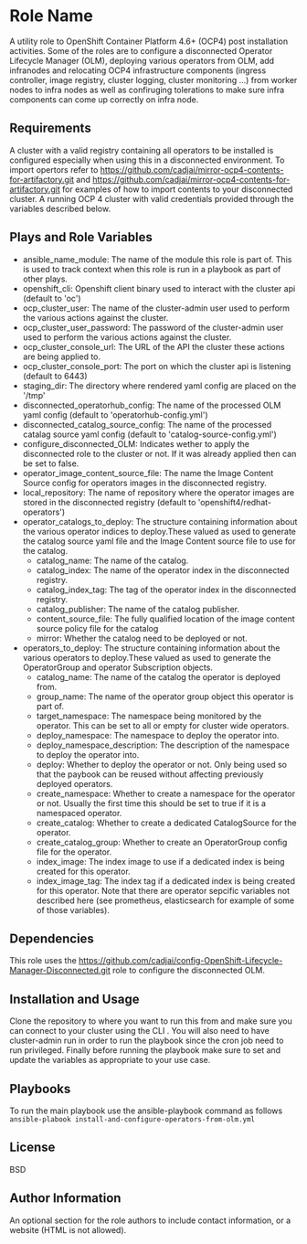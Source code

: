 Role Name
=========

A utility role to OpenShift Container Platform 4.6+ (OCP4) post installation activities.
Some of the roles are to configure a disconnected Operator Lifecycle Manager (OLM), deploying various operators from OLM, add infranodes and relocating OCP4 infrastructure components (ingress controller, image registry, cluster logging, cluster monitoring ...) from worker nodes to infra nodes as well as confiruging tolerations to make sure infra components can come up correctly on infra node. 



Requirements
------------
A cluster with a valid registry containing all operators to be installed is configured especially when using this in a disconnected environment. To import opertors refer to https://github.com/cadjai/mirror-ocp4-contents-for-artifactory.git and https://github.com/cadjai/mirror-ocp4-contents-for-artifactory.git for examples of how to import contents to your disconnected cluster. 
A running OCP 4 cluster with valid credentials provided through the variables described below.


Plays and Role Variables
------------------------

- ansible_name_module: The name of the module this role is part of. This is used to track context when this role is run in a playbook as part of other plays.  
- openshift_cli: Openshift client binary used to interact with the cluster api (default to 'oc')
- ocp_cluster_user: The name of the cluster-admin user used to perform the various actions against the cluster.
- ocp_cluster_user_password: The password of the cluster-admin user used to perform the various actions against the cluster.
- ocp_cluster_console_url: The URL of the API the cluster these actions are being applied to.
- ocp_cluster_console_port: The port on which the cluster api is listening (default to 6443)
- staging_dir: The directory where rendered yaml config are placed on the '/tmp'
- disconnected_operatorhub_config: The name of the processed OLM yaml config (default to 'operatorhub-config.yml')
- disconnected_catalog_source_config: The name of the processed catalag source yaml config (default to 'catalog-source-config.yml')
- configure_disconnected_OLM: Indicates wether to apply the disconnected role to the cluster or not. If it was already applied then can be set to false.
- operator_image_content_source_file: The name the Image Content Source config for operators images in the disconnected registry.
- local_repository: The name of repository where the operator images are stored in the disconnected registry (default to 'openshift4/redhat-operators')
- operator_catalogs_to_deploy: The structure containing information about the various operator indices to deploy.These valued as used to generate the catalog source yaml file and the Image Content source file to use for the catalog.
   - catalog_name: The name of the catalog.
   - catalog_index: The name of the operator index in the disconnected registry.
   - catalog_index_tag: The tag of the operator index in the disconnected registry.
   - catalog_publisher: The name of the catalog publisher.
   - content_source_file: The fully qualified location of the image content source policy file for the catalog
   - mirror: Whether the catalog need to be deployed or not.
- operators_to_deploy: The structure containing information about the various operators to deploy.These valued as used to generate the OperatorGroup and operator Subscription objects.
   - catalog_name: The name of the catalog the operator is deployed from.
   - group_name: The name of the operator group object this operator is part of.
   - target_namespace: The namespace being monitored by the operator. This can be set to all or empty for cluster wide operators. 
   - deploy_namespace: The namespace to deploy the operator into.
   - deploy_namespace_description: The description of the namespace to deploy the operator into.
   - deploy:  Whether to deploy the operator or not. Only being used so that the paybook can be reused without affecting previously deployed operators.
   - create_namespace: Whether to create a namespace for the operator or not. Usually the first time this should be set to true if it is a namespaced operator.
   - create_catalog:  Whether to create a dedicated CatalogSource for the operator.
   - create_catalog_group: Whether to create an OperatorGroup config file for the operator.
   - index_image:  The index image to use if a dedicated index is being created for this operator.
   - index_image_tag: The index tag if a dedicated index is being created for this operator.
Note that there are operator sepcific variables not described here (see prometheus, elasticsearch for example of some of those variables).

Dependencies
------------
This role uses the https://github.com/cadjai/config-OpenShift-Lifecycle-Manager-Disconnected.git role to configure the disconnected OLM.


Installation and Usage
-----------------------
Clone the repository to where you want to run this from and make sure you can connect to your cluster using the CLI .
You will also need to have cluster-admin run in order to run the playbook since the cron job need to run privileged.
Finally before running the playbook make sure to set and update the variables as appropriate to your use case.

Playbooks
---------
To run the main playbook use the ansible-playbook command as follows
`ansible-plabook install-and-configure-operators-from-olm.yml`


License
-------

BSD

Author Information
------------------

An optional section for the role authors to include contact information, or a website (HTML is not allowed).
